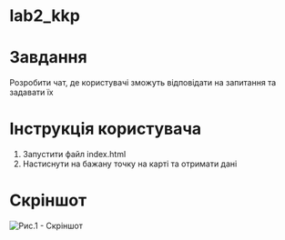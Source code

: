 # lab2_kkp

# Завдання
Розробити чат, де користувачі зможуть відповідати на запитання та задавати їх 

# Інструкція користувача
1. Запустити файл index.html
2. Настиснути на бажану точку на карті та отримати дані

# Скріншот
![Рис.1 - Скріншот](https://github.com/natalisabo/kkp_lab3-/blob/master/screen.png)
